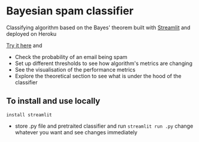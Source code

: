 # Bayesian spam classifier
Classifying algorithm based on the Bayes' theorem built with [Streamlit](https://www.streamlit.io) and deployed on Heroku

[Try it here](http://detectingspam.herokuapp.com) and 

+ Check the probability of an email being spam
+ Set up different thresholds to see how algorithm's metrics are changing
+ See the visualisation of the performance metrics
+ Explore the theoretical section to see what is under the hood of the classifier

## To install and use locally
```
install streamlit
```
+ store .py file and pretraited classifier and run `streamlit run .py` change whatever you want and see changes immediately
